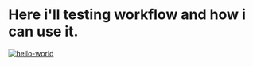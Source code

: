 # Here i'll testing workflow and how i can use it.

[![hello-world](https://github.com/tigp/my-first-worklow/actions/workflows/hello-world.yml/badge.svg)](https://github.com/tigp/my-first-worklow/actions/workflows/hello-world.yml)